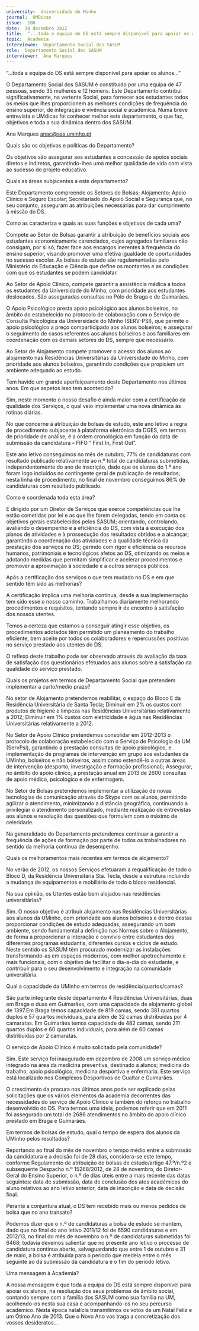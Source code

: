 ```yaml
---
university:  Universidade do Minho
journal:  UMDicas
issue:  108
date:  30 dezembro 2012
title:  “...toda a equipa do DS está sempre disponível para apoiar os alunos...”
topic:  Academia
interviewee:  Departamento Social dos SASUM
role:  Departamento Social dos SASUM
interviewer:  Ana Marques
---
```

 

 “...toda a equipa do DS está sempre disponível para apoiar os alunos...”

 

 O Departamento Social dos SASUM é constituído por uma equipa de 47 pessoas, sendo 35 mulheres e 12 homens. Este Departamento contribui significativamente, na vertente Social, para fornecer aos estudantes todos os meios que lhes proporcionem as melhores condições de frequência do ensino superior, de integração e vivência social e académica. Numa breve entrevista o UMdicas foi conhecer melhor este departamento, o que faz, objetivos e toda a sua dinâmica dentro dos SASUM.  

 Ana Marques anac@sas.uminho.pt 

 Quais são os objetivos e políticas do Departamento?

 Os objetivos são assegurar aos estudantes a concessão de apoios sociais diretos e indiretos, garantindo-lhes uma melhor qualidade de vida com vista ao sucesso do projeto educativo.

 

 Quais as áreas subjacentes a este departamento?

 Este Departamento compreende os Setores de Bolsas; Alojamento; Apoio Clínico e Seguro Escolar; Secretariado do Apoio Social e Segurança que, no seu conjunto, asseguram as atribuições necessárias para dar cumprimento à missão do DS.

 

 Como as caracteriza e quais as suas funções e objetivos de cada uma?

 Compete ao Setor de Bolsas garantir a atribuição de benefícios sociais aos estudantes economicamente carenciados, cujos agregados familiares não consigam, por si só, fazer face aos encargos inerentes à frequência do ensino superior, visando promover uma efetiva igualdade de oportunidades no sucesso escolar. As bolsas de estudo são regulamentadas pelo Ministério da Educação e Ciência que define os montantes e as condições com que os estudantes se podem candidatar.

 Ao Setor de Apoio Clínico, compete garantir a assistência médica a todos os estudantes da Universidade do Minho, com prioridade aos estudantes deslocados. São asseguradas consultas no Pólo de Braga e de Guimarães.

 O Apoio Psicológico presta apoio psicológico aos alunos bolseiros, no âmbito do estabelecido no protocolo de colaboração com o Serviço de Consulta Psicológica da Universidade do Minho (SERV-PSI), que permite o apoio psicológico a preço comparticipado aos alunos bolseiros; e assegurar o seguimento de casos referentes aos alunos bolseiros e aos familiares em coordenação com os demais setores do DS, sempre que necessário.

 Ao Setor de Alojamento compete promover o acesso dos alunos ao alojamento nas Residências Universitárias da Universidade do Minho, com prioridade aos alunos bolseiros, garantindo condições que propiciem um ambiente adequado ao estudo.

 

 Tem havido um grande aperfeiçoamento deste Departamento nos últimos anos. Em que aspetos isso tem acontecido?

 Sim, neste momento o nosso desafio é ainda maior com a certificação da qualidade dos Serviços, o qual veio implementar uma nova dinâmica às rotinas diárias.

 No que concerne à atribuição de bolsas de estudo, este ano letivo a regra de procedimento subjacente à plataforma eletrónica da DGES, em termos de prioridade de análise, é a ordem cronológica em função da data de submissão da candidatura – FIFO “ First In, First Out”.

 Este ano letivo conseguimos no mês de outubro, 77% de candidaturas com resultado publicado relativamente ao n.º total de candidaturas submetidas, independentemente do ano de inscrição, dado que os alunos do 1.º ano foram logo incluídos no contingente geral de publicação de resultados; nesta linha de procedimento, no final de novembro conseguimos 86% de candidaturas com resultado publicado.

 

 Como é coordenada toda esta área?

 É dirigido por um Diretor de Serviços que exerce competências que lhe estão cometidas por lei e as que lhe forem delegadas, tendo em conta os objetivos gerais estabelecidos pelos SASUM; orientando, controlando, avaliando o desempenho e a eficiência do DS, com vista à execução dos planos de atividades e à prossecução dos resultados obtidos e a alcançar; garantindo a coordenação das atividades e a qualidade técnica da prestação dos serviços no DS; gerindo com rigor e eficiência os recursos humanos, patrimoniais e tecnológicos afetos ao DS, otimizando os meios e adotando medidas que permitam simplificar e acelerar procedimentos e promover a aproximação à sociedade e a outros serviços públicos.

 

 Após a certificação dos serviços o que tem mudado no DS e em que sentido têm sido as melhorias?

 A certificação implica uma melhoria contínua, desde a sua implementação tem sido esse o nosso caminho. Trabalhamos diariamente melhorando procedimentos e requisitos, tentando sempre ir de encontro à satisfação dos nossos utentes.

 Temos a certeza que estamos a conseguir atingir esse objetivo, os procedimentos adotados têm permitido um planeamento do trabalho eficiente, bem aceite por todos os colaboradores e repercussões positivas no serviço prestado aos utentes do DS.

 O reflexo deste trabalho pode ser observado através da avaliação da taxa de satisfação dos questionários efetuados aos alunos sobre a satisfação da qualidade do serviço prestado.

 

 Quais os projetos em termos de Departamento Social que pretendem implementar a curto/medio prazo?

 No setor de Alojamento pretendemos reabilitar, o espaço do Bloco E da Residência Universitária de Santa Tecla; Diminuir em 2% os custos com produtos de higiene e limpeza nas Residências Universitárias relativamente a 2012; Diminuir em 1% custos com eletricidade e água nas Residências Universitárias relativamente a 2012.

 No Setor de Apoio Clínico pretendemos consolidar em 2012-2013 o protocolo de colaboração estabelecido com o Serviço de Psicologia da UM (ServPsi), garantindo a prestação consultas de apoio psicológico, e implementação de programas de intervenção em grupo aos estudantes da UMinho, bolseiros e não bolseiros, assim como estendê-lo a outras áreas de intervenção (desporto, investigação e formação profissional); Assegurar, no âmbito do apoio clínico, a prestação anual em 2013 de 2600 consultas de apoio médico, psicológico e de enfermagem.

 No Setor de Bolsas pretendemos implementar a utilização de novas tecnologias de comunicação através do Skype com os alunos, permitindo agilizar o atendimento, minimizando a distância geográfica, continuando a privilegiar o atendimento personalizado, mediante realização de entrevistas aos alunos e resolução das questões que formulem com o máximo de celeridade.

 Na generalidade do Departamento pretendemos continuar a garantir a frequência de ações de formação por parte de todos os trabalhadores no sentido da melhoria contínua de desempenho.

 

 Quais os melhoramentos mais recentes em termos de alojamento?

 No verão de 2012, os nossos Serviços efetuaram a requalificação de todo o Bloco D, da Residência Universitária Sta. Tecla, desde a estrutura incluindo a mudança de equipamentos e mobiliário de todo o bloco residencial.

 

 Na sua opinião, os Utentes estão bem alojados nas residências universitárias?

 Sim. O nosso objetivo é atribuir alojamento nas Residências Universitárias aos alunos da UMinho, com prioridade aos alunos bolseiros e dentro destas proporcionar condições de estudo adequadas, assegurando um bom ambiente, sendo fundamental a definição nas Normas sobre o Alojamento, de forma a proporcionar a interação e convívio entre estudantes dos diferentes programas estudantis, diferentes cursos e ciclos de estudo. Neste sentido os SASUM têm procurado modernizar as instalações transformando-as em espaços modernos, com melhor apetrechamento e mais funcionais, com o objetivo de facilitar o dia-a-dia do estudante, e contribuir para o seu desenvolvimento e integração na comunidade universitária.

 

 Qual a capacidade da UMinho em termos de residência/quartos/camas?

 São parte integrante deste departamento 4 Residências Universitárias, duas em Braga e duas em Guimarães, com uma capacidade de alojamento global de 1397.Em Braga temos capacidade de 819 camas, sendo 381 quartos duplos e 57 quartos individuais, para além de 32 camas distribuídas por 4 camaratas. Em Guimarães temos capacidade de 482 camas, sendo 211 quartos duplos e 60 quartos individuais, para além de 60 camas distribuídas por 2 camaratas.

 

 O serviço de Apoio Clínico é muito solicitado pela comunidade?

 Sim. Este serviço foi inaugurado em dezembro de 2008 um serviço médico integrado na área da medicina preventiva, destinado a alunos; medicina do trabalho, apoio psicológico, medicina desportiva e enfermaria. Este serviço está localizado nos Complexos Desportivos de Gualtar e Guimarães.

 O crescimento da procura nos últimos anos pode ser explicado pelas solicitações que os vários elementos da academia decorrentes das necessidades do serviço de Apoio Clínico e também do reforço no trabalho desenvolvido do DS. Para termos uma ideia, podemos referir que em 2011 foi assegurado um total de 2686 atendimentos no âmbito do apoio clínico prestado em Braga e Guimarães.

 

 Em termos de bolsas de estudo, qual o tempo de espera dos alunos da UMinho pelos resultados?

 Reportando ao final do mês de novembro o tempo médio entre a submissão da candidatura e a decisão foi de 28 dias, considera-se este tempo, conforme Regulamento de atribuição de bolsas de estudo/artigo 47.º/n.º2 e subsequente Despacho n.º 15268/2012, de 28 de novembro, do Diretor-Geral do Ensino Superior, o n.º de dias úteis entre a mais recente das datas seguintes: data de submissão, data de conclusão dos atos académicos do aluno relativos ao ano letivo anterior, data de inscrição e data de decisão final.

 

 Perante a conjuntura atual, o DS tem recebido mais ou menos pedidos de bolsa que no ano transato?

 Podemos dizer que o n.º de candidaturas a bolsa de estudo se mantém, dado que no final do ano letivo 2011/12 foi de 6590 candidaturas e em 2012/13, no final do mês de novembro o n.º de candidaturas submetidas foi 6468; todavia devemos salientar que no presente ano letivo o processo de candidatura continua aberto, salvaguardando que entre 1 de outubro e 31 de maio, a bolsa é atribuída para o período que medeia entre o mês seguinte ao da submissão da candidatura e o fim do período letivo.

 

 Uma mensagem à Academia?

 A nossa mensagem é que toda a equipa do DS está sempre disponível para apoiar os alunos, na resolução dos seus problemas de âmbito social, contando sempre com a família dos SASUM como sua família na UM, acolhendo-os nesta sua casa e acompanhando-os no seu percurso académico. Nesta época natalícia transmitimos os votos de um Natal Feliz e um Ótimo Ano de 2013. Que o Novo Ano vos traga a concretização dos vossos desideratos…